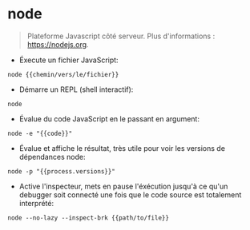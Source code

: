 # node

> Plateforme Javascript côté serveur.
> Plus d'informations : <https://nodejs.org>.

- Éxecute un fichier JavaScript:

`node {{chemin/vers/le/fichier}}`

- Démarre un REPL (shell interactif):

`node`

- Évalue du code JavaScript en le passant en argument:

`node -e "{{code}}"`

- Évalue et affiche le résultat, très utile pour voir les versions de dépendances node:

`node -p "{{process.versions}}"`

- Active l'inspecteur, mets en pause l'éxécution jusqu'à ce qu'un debugger soit connecté une fois que le code source est totalement interprété:

`node --no-lazy --inspect-brk {{path/to/file}}`
